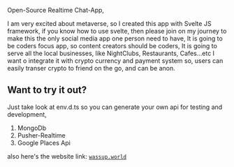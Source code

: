 Open-Source Realtime Chat-App,

I am very excited about metaverse, so I created this app with Svelte JS framework,
if you know how to use svelte, then please join on my journey to make this the only social media app one person need to have,
It is going to be coders focus app, so content creators should be coders, 
It is going to serve all the local businesses, like NightClubs, Restaurants, Cafes...etc
I want o integrate it with crypto currency and payment system so, users can easily transer crypto to friend on the go, and can be anon.

## Want to try it out?
Just take look at env.d.ts so you can generate your own api for testing and development,
1. MongoDb
2. Pusher-Realtime
3. Google Places Api


also here's the website link: [`wassup.world`](https://www.wassup.world/)
